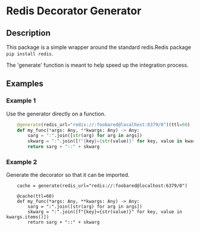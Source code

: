 # Redis Decorator Generator

## Description
This package is a simple wrapper around the standard redis.Redis package `pip install redis`.

The 'generate' function is meant to help speed up the integration process.

## Examples
### Example 1
Use the generator directly on a function.

```python
    @generate(redis_url="redis://:foobared@localhost:6379/0")(ttl=60)
    def my_func(*args: Any, **kwargs: Any) -> Any:
        sarg = ":".join([str(arg) for arg in args])
        skwarg = ":".join([f"{key}={str(value)}" for key, value in kwargs.items()])
        return sarg + "::" + skwarg
```

### Example 2
Generate the decorator so that it can be imported.

```
    cache = generate(redis_url="redis://:foobared@localhost:6379/0")

    @cache(ttl=60)
    def my_func(*args: Any, **kwargs: Any) -> Any:
        sarg = ":".join([str(arg) for arg in args])
        skwarg = ":".join([f"{key}={str(value)}" for key, value in kwargs.items()])
        return sarg + "::" + skwarg
```
